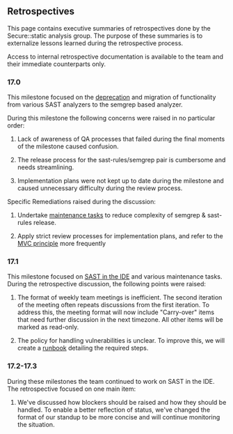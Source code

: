 ## Retrospectives

This page contains executive summaries of retrospectives done by the Secure::static analysis group. The purpose of these summaries is to externalize lessons learned during the retrospective process.

Access to internal retrospective documentation is available to the team and their immediate counterparts only.

### 17.0

This milestone focused on the [deprecation](https://docs.gitlab.com/ee/update/deprecations.html#sast-analyzer-coverage-changing-in-gitlab-170) and migration of functionality from various SAST analyzers to the semgrep based analyzer.

During this milestone the following concerns were raised in no particular order:

1. Lack of awareness of QA processes that failed during the final moments of the milestone caused confusion.

1. The release process for the sast-rules/semgrep pair is cumbersome and needs streamlining.

1. Implementation plans were not kept up to date during the milestone and caused unnecessary difficulty during the review process.

Specific Remediations raised during the discussion:

1. Undertake [maintenance tasks](https://gitlab.com/gitlab-org/gitlab/-/issues/440373) to reduce complexity of semgrep & sast-rules release.

1. Apply strict review processes for implementation plans, and refer to the [MVC principle](/handbook/product/product-principles/#the-minimal-valuable-change-mvc) more frequently

### 17.1

This milestone focused on [SAST in the IDE](https://gitlab.com/groups/gitlab-org/-/epics/13753) and various maintenance tasks. During the retrospective discussion, the following points were raised:

1. The format of weekly team meetings is inefficient. The second iteration of the meeting often repeats discussions from the first iteration. To address this, the meeting format will now include "Carry-over" items that need further discussion in the next timezone. All other items will be marked as read-only.

1. The policy for handling vulnerabilities is unclear. To improve this, we will create a [runbook](/handbook/engineering/development/sec/secure/static-analysis/runbooks) detailing the required steps.

### 17.2-17.3

During these milestones the team continued to work on SAST in the IDE. The retrospective focused on one main item:

1. We've discussed how blockers should be raised and how they should be handled. To enable a better reflection of status, we've changed the format of our standup to be more concise and will continue monitoring the situation. 
 